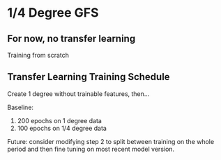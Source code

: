 # 1/4 Degree GFS

## For now, no transfer learning

Training from scratch

## Transfer Learning Training Schedule

Create 1 degree without trainable features, then...

Baseline:
1. 200 epochs on 1 degree data
2. 100 epochs on 1/4 degree data

Future: consider modifying step 2 to split between training on the whole period
and then fine tuning on most recent model version.
